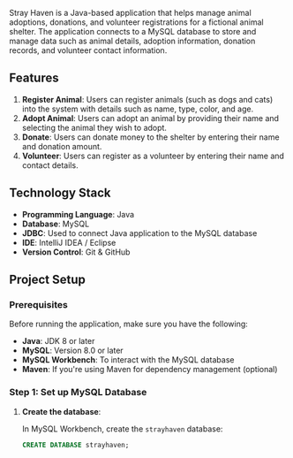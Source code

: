 

Stray Haven is a Java-based application that helps manage animal adoptions, donations, and volunteer registrations for a fictional animal shelter. The application connects to a MySQL database to store and manage data such as animal details, adoption information, donation records, and volunteer contact information.

## Features

1. **Register Animal**: Users can register animals (such as dogs and cats) into the system with details such as name, type, color, and age.
2. **Adopt Animal**: Users can adopt an animal by providing their name and selecting the animal they wish to adopt.
3. **Donate**: Users can donate money to the shelter by entering their name and donation amount.
4. **Volunteer**: Users can register as a volunteer by entering their name and contact details.

## Technology Stack

- **Programming Language**: Java
- **Database**: MySQL
- **JDBC**: Used to connect Java application to the MySQL database
- **IDE**: IntelliJ IDEA / Eclipse
- **Version Control**: Git & GitHub

## Project Setup

### Prerequisites

Before running the application, make sure you have the following:

- **Java**: JDK 8 or later
- **MySQL**: Version 8.0 or later
- **MySQL Workbench**: To interact with the MySQL database
- **Maven**: If you're using Maven for dependency management (optional)

### Step 1: Set up MySQL Database

1. **Create the database**:

   In MySQL Workbench, create the `strayhaven` database:

   ```sql
   CREATE DATABASE strayhaven;
